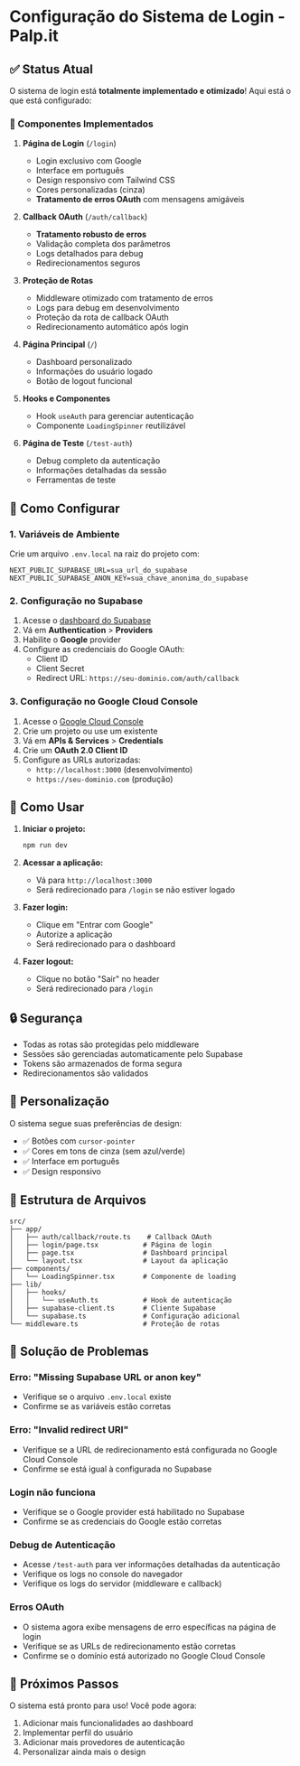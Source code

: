 # Configuração do Sistema de Login - Palp.it

## ✅ Status Atual

O sistema de login está **totalmente implementado e otimizado**! Aqui está o que está configurado:

### 🔧 Componentes Implementados

1. **Página de Login** (`/login`)
   - Login exclusivo com Google
   - Interface em português
   - Design responsivo com Tailwind CSS
   - Cores personalizadas (cinza)
   - **Tratamento de erros OAuth** com mensagens amigáveis

2. **Callback OAuth** (`/auth/callback`)
   - **Tratamento robusto de erros**
   - Validação completa dos parâmetros
   - Logs detalhados para debug
   - Redirecionamentos seguros

3. **Proteção de Rotas**
   - Middleware otimizado com tratamento de erros
   - Logs para debug em desenvolvimento
   - Proteção da rota de callback OAuth
   - Redirecionamento automático após login

4. **Página Principal** (`/`)
   - Dashboard personalizado
   - Informações do usuário logado
   - Botão de logout funcional

5. **Hooks e Componentes**
   - Hook `useAuth` para gerenciar autenticação
   - Componente `LoadingSpinner` reutilizável

6. **Página de Teste** (`/test-auth`)
   - Debug completo da autenticação
   - Informações detalhadas da sessão
   - Ferramentas de teste

## 🚀 Como Configurar

### 1. Variáveis de Ambiente

Crie um arquivo `.env.local` na raiz do projeto com:

```env
NEXT_PUBLIC_SUPABASE_URL=sua_url_do_supabase
NEXT_PUBLIC_SUPABASE_ANON_KEY=sua_chave_anonima_do_supabase
```

### 2. Configuração no Supabase

1. Acesse o [dashboard do Supabase](https://supabase.com/dashboard)
2. Vá em **Authentication** > **Providers**
3. Habilite o **Google** provider
4. Configure as credenciais do Google OAuth:
   - Client ID
   - Client Secret
   - Redirect URL: `https://seu-dominio.com/auth/callback`

### 3. Configuração no Google Cloud Console

1. Acesse o [Google Cloud Console](https://console.cloud.google.com)
2. Crie um projeto ou use um existente
3. Vá em **APIs & Services** > **Credentials**
4. Crie um **OAuth 2.0 Client ID**
5. Configure as URLs autorizadas:
   - `http://localhost:3000` (desenvolvimento)
   - `https://seu-dominio.com` (produção)

## 🎯 Como Usar

1. **Iniciar o projeto:**
   ```bash
   npm run dev
   ```

2. **Acessar a aplicação:**
   - Vá para `http://localhost:3000`
   - Será redirecionado para `/login` se não estiver logado

3. **Fazer login:**
   - Clique em "Entrar com Google"
   - Autorize a aplicação
   - Será redirecionado para o dashboard

4. **Fazer logout:**
   - Clique no botão "Sair" no header
   - Será redirecionado para `/login`

## 🔒 Segurança

- Todas as rotas são protegidas pelo middleware
- Sessões são gerenciadas automaticamente pelo Supabase
- Tokens são armazenados de forma segura
- Redirecionamentos são validados

## 🎨 Personalização

O sistema segue suas preferências de design:
- ✅ Botões com `cursor-pointer`
- ✅ Cores em tons de cinza (sem azul/verde)
- ✅ Interface em português
- ✅ Design responsivo

## 📁 Estrutura de Arquivos

```
src/
├── app/
│   ├── auth/callback/route.ts    # Callback OAuth
│   ├── login/page.tsx           # Página de login
│   ├── page.tsx                 # Dashboard principal
│   └── layout.tsx               # Layout da aplicação
├── components/
│   └── LoadingSpinner.tsx       # Componente de loading
├── lib/
│   ├── hooks/
│   │   └── useAuth.ts           # Hook de autenticação
│   ├── supabase-client.ts       # Cliente Supabase
│   └── supabase.ts              # Configuração adicional
└── middleware.ts                # Proteção de rotas
```

## 🚨 Solução de Problemas

### Erro: "Missing Supabase URL or anon key"
- Verifique se o arquivo `.env.local` existe
- Confirme se as variáveis estão corretas

### Erro: "Invalid redirect URI"
- Verifique se a URL de redirecionamento está configurada no Google Cloud Console
- Confirme se está igual à configurada no Supabase

### Login não funciona
- Verifique se o Google provider está habilitado no Supabase
- Confirme se as credenciais do Google estão corretas

### Debug de Autenticação
- Acesse `/test-auth` para ver informações detalhadas da autenticação
- Verifique os logs no console do navegador
- Verifique os logs do servidor (middleware e callback)

### Erros OAuth
- O sistema agora exibe mensagens de erro específicas na página de login
- Verifique se as URLs de redirecionamento estão corretas
- Confirme se o domínio está autorizado no Google Cloud Console

## 🎉 Próximos Passos

O sistema está pronto para uso! Você pode agora:
1. Adicionar mais funcionalidades ao dashboard
2. Implementar perfil do usuário
3. Adicionar mais provedores de autenticação
4. Personalizar ainda mais o design 